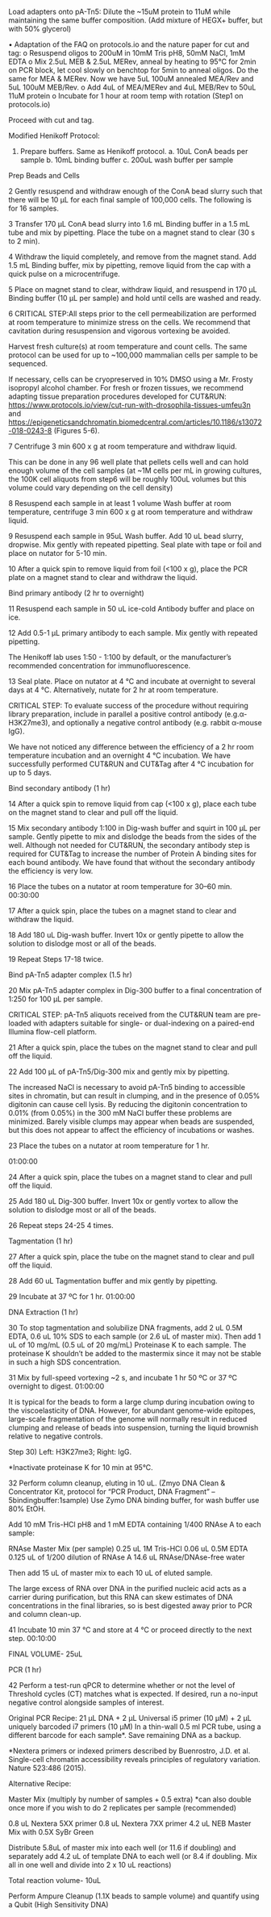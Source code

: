 Load adapters onto pA-Tn5:
Dilute the ~15uM protein to 11uM while maintaining the same buffer composition. (Add mixture of HEGX+ buffer, but with 50% glycerol)

•	Adaptation of the FAQ on protocols.io and the nature paper for cut and tag:
o	Resuspend oligos to 200uM in 10mM Tris pH8, 50mM NaCl, 1mM EDTA
o	Mix 2.5uL MEB & 2.5uL MERev, anneal by heating to 95°C for 2min on PCR block, let cool slowly on benchtop for 5min to anneal oligos. Do the same for MEA & MERev. Now we have 5uL 100uM annealed MEA/Rev and 5uL 100uM MEB/Rev.
o	Add 4uL of MEA/MERev and 4uL MEB/Rev to 50uL 11uM protein
o	Incubate for 1 hour at room temp with rotation (Step1 on protocols.io)

Proceed with cut and tag.


Modified Henikoff Protocol:

1.	Prepare buffers. Same as Henikoff protocol.
a.	10uL ConA beads per sample
b.	10mL binding buffer
c.	200uL wash buffer per sample

Prep Beads and Cells

2
Gently resuspend and withdraw enough of the ConA bead slurry such that there will be 10 μL for each final sample of 100,000 cells. The following is for 16 samples.

3
Transfer 170 µL ConA bead slurry into 1.6 mL Binding buffer in a 1.5 mL tube and mix by pipetting. Place the tube on a magnet stand to clear (30 s to 2 min). 

4
Withdraw the liquid completely, and remove from the magnet stand. Add 1.5 mL Binding buffer, mix by pipetting, remove liquid from the cap with a quick pulse on a microcentrifuge.

5
Place on magnet stand to clear, withdraw liquid, and resuspend in 170 µL Binding buffer (10 μL per sample) and hold until cells are washed and ready.

6
CRITICAL STEP:All steps prior to the cell permeabilization are performed at room temperature to minimize stress on the cells. We recommend that cavitation during resuspension and vigorous vortexing be avoided.

Harvest fresh culture(s) at room temperature and count cells. The same protocol can be used for up to ~100,000 mammalian cells per sample to be sequenced.

If necessary, cells can be cryopreserved in 10% DMSO using a Mr. Frosty isopropyl alcohol chamber. For fresh or frozen tissues, we recommend adapting tissue preparation procedures developed for CUT&RUN: https://www.protocols.io/view/cut-run-with-drosophila-tissues-umfeu3n and 
https://epigeneticsandchromatin.biomedcentral.com/articles/10.1186/s13072-018-0243-8 (Figures 5-6). 

7
Centrifuge 3 min 600 x g at room temperature and withdraw liquid. 

This can be done in any 96 well plate that pellets cells well and can hold enough volume of the cell samples (at ~1M cells per mL in growing cultures, the 100K cell aliquots from step6 will be roughly 100uL volumes but this volume could vary depending on the cell density)

8
Resuspend each sample in at least 1 volume Wash buffer at room temperature, centrifuge 3 min 600 x g at room temperature and withdraw liquid.

9
Resuspend each sample in 95uL Wash buffer. Add 10 uL bead slurry, dropwise. Mix gently with repeated pipetting. Seal plate with tape or foil and place on nutator for 5-10 min.

10
After a quick spin to remove liquid from foil (<100 x g), place the PCR plate on a magnet stand to clear and withdraw the liquid. 

Bind primary antibody (2 hr to overnight)

11
Resuspend each sample in 50 uL ice-cold Antibody buffer and place on ice.

12
Add 0.5-1 µL primary antibody to each sample. Mix gently with repeated pipetting.
 
The Henikoff lab uses 1:50 - 1:100 by default, or the manufacturer’s recommended concentration for immunofluorescence.

13
Seal plate. Place on nutator at 4 °C and incubate at overnight to several days at 4 °C. Alternatively, nutate for 2 hr at room temperature. 

CRITICAL STEP: To evaluate success of the procedure without requiring library preparation, include in parallel a positive control antibody (e.g.α-H3K27me3), and optionally a negative control antibody (e.g. rabbit α-mouse IgG).

We have not noticed any difference between the efficiency of a 2 hr room temperature incubation and an overnight 4 °C incubation. We have successfully performed CUT&RUN and CUT&Tag after 4 °C incubation for up to 5 days.


Bind secondary antibody (1 hr)

14 
After a quick spin to remove liquid from cap (<100 x g), place each tube on the magnet stand to clear and pull off the liquid.
 
15
Mix secondary antibody 1:100 in Dig-wash buffer and squirt in 100 µL per sample. Gently pipette to mix and dislodge the beads from the sides of the well.
Although not needed for CUT&RUN, the secondary antibody step is required for CUT&Tag to increase the number of Protein A binding sites for each bound antibody. We have found that without the secondary antibody the efficiency is very low.

16
Place the tubes on a nutator at room temperature for 30–60 min.
00:30:00 

17
After a quick spin, place the tubes on a magnet stand to clear and withdraw the liquid.

18
Add 180 uL Dig-wash buffer. Invert 10x or gently pipette to allow the solution to dislodge most or all of the beads.

19
Repeat Steps 17-18 twice.

Bind pA-Tn5 adapter complex (1.5 hr)

20
Mix pA-Tn5 adapter complex in Dig-300 buffer to a final concentration of 1:250 for 100 µL per sample.

CRITICAL STEP: pA-Tn5 aliquots received from the CUT&RUN team are pre-loaded with adapters suitable for single- or dual-indexing on a paired-end Illumina flow-cell platform. 


21
After a quick spin, place the tubes on the magnet stand to clear and pull off the liquid.

22
Add 100 µL of pA-Tn5/Dig-300 mix and gently mix by pipetting.

The increased NaCl is necessary to avoid pA-Tn5 binding to accessible sites in chromatin, but can result in clumping, and in the presence of 0.05% digitonin can cause cell lysis. By reducing the digitonin concentration to 0.01% (from 0.05%) in the 300 mM NaCl buffer these problems are minimized. Barely visible clumps may appear when beads are suspended, but this does not appear to affect the efficiency of incubations or washes.

23
Place the tubes on a nutator at room temperature for 1 hr.

01:00:00

24
After a quick spin, place the tubes on a magnet stand to clear and pull off the liquid.

25
Add 180 uL Dig-300 buffer. Invert 10x or gently vortex to allow the solution to dislodge most or all of the beads.

26
Repeat steps 24-25 4 times.

Tagmentation (1 hr)

27
After a quick spin, place the tube on the magnet stand to clear and pull off the liquid.

28
Add 60 uL Tagmentation buffer and mix gently by pipetting.

29
Incubate at 37 ºC for 1 hr.
01:00:00

DNA Extraction (1 hr)

30
To stop tagmentation and solubilize DNA fragments, add 2 uL 0.5M EDTA, 0.6 uL 10% SDS to each sample (or 2.6 uL of master mix). Then add 1 uL of 10 mg/mL (0.5 uL of 20 mg/mL) Proteinase K to each sample.
 The proteinase K shouldn’t be added to the mastermix since it may not be stable in such a high SDS concentration. 

31
Mix by full-speed vortexing ~2 s, and incubate 1 hr 50 ºC or 37 ºC overnight to digest.
01:00:00

It is typical for the beads to form a large clump during incubation owing to the viscoelasticity of DNA. However, for abundant genome-wide epitopes, large-scale fragmentation of the genome will normally result in reduced clumping and release of beads into suspension, turning the liquid brownish relative to negative controls. 
 
Step 30) Left: H3K27me3; Right: IgG.



*Inactivate proteinase K for 10 min at 95°C. 

32
Perform column cleanup, eluting in 10 uL.
(Zmyo DNA Clean & Concentrator Kit, protocol for “PCR Product, DNA Fragment” – 5bindingbuffer:1sample) Use Zymo DNA binding buffer, for wash buffer use 80% EtOH.

Add 10 mM Tris-HCl pH8 and 1 mM EDTA containing 1/400 RNAse A to each sample:

RNAse Master Mix (per sample)
0.25 uL 1M Tris-HCl
0.06 uL 0.5M EDTA 
0.125 uL of 1/200 dilution of RNAse A
14.6 uL RNAse/DNAse-free water

Then add 15 uL of master mix to each 10 uL of eluted sample.

The large excess of RNA over DNA in the purified nucleic acid acts as a carrier during purification, but this RNA can skew estimates of DNA concentrations in the final libraries, so is best digested away prior to PCR and column clean-up.

41
Incubate 10 min 37 °C and store at 4 °C or proceed directly to the next step.
00:10:00

FINAL VOLUME- 25uL

PCR (1 hr)

42    Perform a test-run qPCR to determine whether or not the level of Threshold cycles (CT) matches what is expected. If desired, run a no-input negative control alongside samples of interest. 

Original PCR Recipe:
21 µL DNA + 2 µL Universal i5 primer (10 µM) + 2 µL uniquely barcoded i7 primers (10 µM) In a thin-wall 0.5 ml PCR tube, using a different barcode for each sample*. Save remaining DNA as a backup.

*Nextera primers or indexed primers described by Buenrostro, J.D. et al. Single-cell chromatin accessibility reveals principles of regulatory variation. Nature 523:486 (2015).

Alternative Recipe:

Master Mix (multiply by number of samples + 0.5 extra) 
*can also double once more if you wish to do 2 replicates per sample (recommended)

0.8 uL Nextera 5XX primer
0.8 uL Nextera 7XX primer
4.2 uL NEB Master Mix with 0.5X SyBr Green



Distribute 5.8uL of master mix into each well (or 11.6 if doubling) and separately add 4.2 uL of template DNA to each well (or 8.4 if doubling. Mix all in one well and divide into 2 x 10 uL reactions)

Total reaction volume- 10uL


Perform Ampure Cleanup (1.1X beads to sample volume) and quantify using a Qubit (High Sensitivity DNA)

